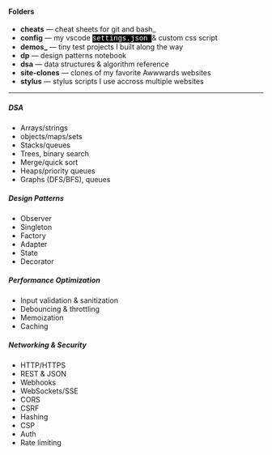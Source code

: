 
#### **Folders**
- **cheats** — cheat sheets for git and bash_
- **config** — my vscode <mark style="background: #000; color: #fff; font-family: 'courier new';">
settings.json </mark> & custom css script
- **demos_** — tiny test projects I built along the way
- **dp** — design patterns notebook
- **dsa** — data structures & algorithm reference
- **site-clones** — clones of my favorite Awwwards websites
- **stylus** — stylus scripts I use accross multiple websites


------


##### **DSA**
- Arrays/strings
- objects/maps/sets
- Stacks/queues
- Trees, binary search
- Merge/quick sort
- Heaps/priority queues
- Graphs (DFS/BFS), queues

##### **Design Patterns**
- Observer
- Singleton
- Factory
- Adapter
- State
- Decorator

##### **Performance Optimization**
- Input validation & sanitization
- Debouncing & throttling
- Memoization
- Caching

##### **Networking & Security**
- HTTP/HTTPS
- REST & JSON
- Webhooks
- WebSockets/SSE
- CORS
- CSRF
- Hashing
- CSP
- Auth
- Rate limiting